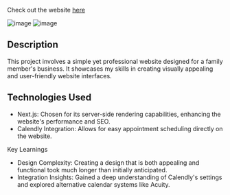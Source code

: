 Check out the website [here](https://john-dempster-mediation.vercel.app/)


![image](https://github.com/jtardioli/john-dempster-mediation/assets/85530348/5f713ed8-30bf-432b-abd9-26a654187669)
![image](https://github.com/jtardioli/john-dempster-mediation/assets/85530348/c5414fad-03bf-4cbb-9c32-a078015cf6fd)


## Description
This project involves a simple yet professional website designed for a family member's business. It showcases my skills in creating visually appealing and user-friendly website interfaces.

## Technologies Used
- Next.js: Chosen for its server-side rendering capabilities, enhancing the website's performance and SEO.
- Calendly Integration: Allows for easy appointment scheduling directly on the website.

Key Learnings
- Design Complexity: Creating a design that is both appealing and functional took much longer than initially anticipated.
- Integration Insights: Gained a deep understanding of Calendly's settings and explored alternative calendar systems like Acuity.
